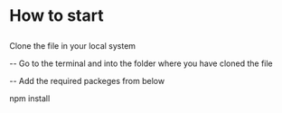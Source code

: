 <h1><p>How to start</p></h1>
<p>Clone the file in your local system</p>
<p>-- Go to the terminal and into the folder where you have cloned the file</p>
<p>-- Add the required packeges from below</p>
<p>npm install </p>


